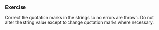 ### Exercise

Correct the quotation marks in the strings so no errors are thrown. Do not alter the string value except to change quotation marks where necessary.
